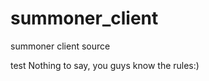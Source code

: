 summoner_client
===============


summoner client source

test
Nothing to say, you guys know the rules:)  
